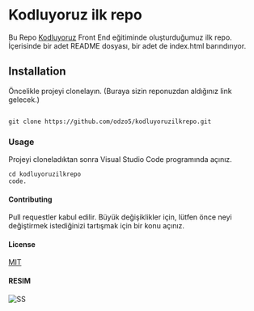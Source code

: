 # **Kodluyoruz ilk repo** #

Bu Repo [Kodluyoruz](kodluyoruz.com) Front End eğitiminde oluşturduğumuz ilk repo. İçerisinde bir adet README dosyası, bir adet de index.html barındırıyor.

## **Installation** ##

Öncelikle projeyi clonelayın. (Buraya sizin reponuzdan aldığınız link gelecek.)

```

git clone https://github.com/odzo5/kodluyoruzilkrepo.git
```

### **Usage** ###

Projeyi cloneladıktan sonra Visual Studio Code programında açınız.

```
cd kodluyoruzilkrepo
code. 
```
#### **Contributing** ####
Pull requestler kabul edilir. Büyük değişiklikler için, lütfen önce neyi değiştirmek istediğinizi tartışmak için bir konu açınız.

#### **License** ####

[MIT](https://choosealicense.com/licenses/mit/)


#### **RESIM** ####
![SS](https://i.ibb.co/XjRJXFw/Ekran-g-r-nt-s-2023-10-15-205458.png)	